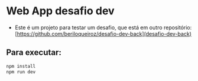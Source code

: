 # Web App desafio dev

- Este é um projeto para testar um desafio, que está em outro repositório: [https://github.com/beriloqueiroz/desafio-dev-back](desafio-dev-back)

## Para executar:

```bash
npm install
npm run dev
```
